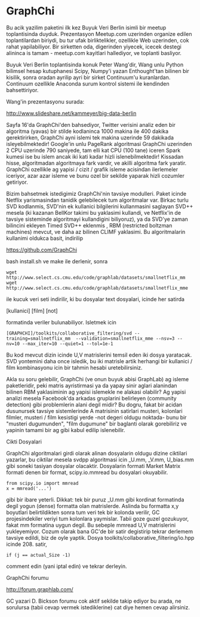 # GraphChi

Bu acik yazilim paketini ilk kez Buyuk Veri Berlin isimli bir meetup
toplantisinda duyduk. Prezentasyon Meetup.com uzerinden organize
edilen toplantilardan biriydi, bu tur ufak birliktelikler, ozellikle
Web uzerinden, cok rahat yapilabiliyor. Bir sirketten oda, digerinden
yiyecek, icecek destegi alininca is tamam - meetup.com kayitlari
hallediyor, ve toplanti basliyor. 

Buyuk Veri Berlin toplantisinda konuk Peter Wang'dir, Wang unlu Python
bilimsel hesap kutuphanesi Scipy, Numpy'i yazan Enthought'tan bilinen
bir kisilik, sonra oradan ayrilip ayri bir sirket Continuum'u
kuranlardan. Continuum ozellikle Anaconda surum kontrol sistemi ile
kendinden bahsettiriyor.

Wang'in prezentasyonu surada:

http://www.slideshare.net/kammeyer/big-data-berlin

Sayfa 16'da GraphChi'den bahsediyor, Twitter verisini analiz eden bir
algoritma (yavas) bir stilde kodlaninca 1000 makina ile 400 dakika
gerektirirken, GraphChi ayni islemi tek makina uzerinde 59 dakikada
isleyebilmektedir! Google'in unlu PageRank algoritmasi GraphChi
uzerinden 2 CPU uzerinde 790 saniyede, tam elli kat CPU (100 tane)
iceren Spark kumesi ise bu islem ancak iki kati kadar hizli
islenebilmektedir! Kissadan hisse, algoritmadan algoritmaya fark
vardir, ve akilli algoritma fark yaratir. GraphChi ozellikle ag yapisi
/ cizit / grafik isleme acisindan ilerlemeler iceriyor, azar azar
isleme ve bunu ozel bir sekilde yaparak hizli cozumler getiriyor.

Bizim bahsetmek istedigimiz GraphChi'nin tavsiye modulleri. Paket
icinde Netflix yarismasindan tanidik gelebilecek tum algoritmalar
var. Birkac turlu SVD kodlanmis, SVD'nin ek kullanici bilgilerini
kullanmasini saglayan SVD++ mesela (ki kazanan BellKor takimi bu
yaklasimi kullandi, ve Netflix'in de tavsiye sisteminde algoritmayi
kullandigini biliyoruz), ya da SVD'ye zaman bilincini ekleyen Timed
SVD++  eklenmis , RBM (restricted boltzman machines) mevcut, ve daha
az bilinen CLIMF yaklasimi. Bu algoritmalarin kullanimi oldukca basit,
indirilip

https://github.com/GraphChi

bash install.sh ve make ile derlenir, sonra

```
wget http://www.select.cs.cmu.edu/code/graphlab/datasets/smallnetflix_mm 
wget http://www.select.cs.cmu.edu/code/graphlab/datasets/smallnetflix_mme
```

ile kucuk veri seti indirilir, ki bu dosyalar text dosyalari, icinde her satirda

[kullanici] [film] [not]

formatinda veriler bulunabiliyor. Isletmek icin

```
[GRAPHCHI]/toolkits/collaborative_filtering/svd --training=smallnetflix_mm  --validation=smallnetflix_mme --nsv=3 --nv=10 --max_iter=10 --quiet=1 --tol=1e-1
```

Bu kod mevcut dizin icinde U,V matrislerini temsil eden iki dosya
yaratacak. SVD yontemini daha once isledik, bu iki matrisle artik
herhangi bir kullanici / film kombinasyonu icin bir tahmin hesabi
uretebilirsiniz.

Akla su soru gelebilir, GraphChi (ve onun buyuk abisi GraphLab) ag
isleme paketleridir, peki matris ayristirmasi ya da yapay sinir aglari
alanindan bilinen RBM yaklasiminin ag yapisi islemekle ne alakasi
olabilir? Ag yapisi analizi mesela Facebook'da arkadas gruplarini
belirleyen (community detection) gibi problemlerin alani degil midir?
Bu dogru, fakat bir acidan dusunursek tavsiye sistemlerinde A
matrisinin satirlari musteri, kolonlari filmler, musteri / film
kesistigi yerde -not degeri oldugu noktada- bunu bir "musteri
dugumunden", "film dugumune" bir baglanti olarak gorebiliriz ve
yapinin tamami bir ag gibi kabul edilip islenebilir.

Cikti Dosyalari

GraphChi algoritmalari girdi olarak alinan dosyalarin oldugu dizine ciktilari yazarlar, bu ciktilar mesela svdpp algoritmasi icin _U.mm, _V.mm, U_bias.mm gibi soneki tasiyan dosyalar olacaktir. Dosyalarin formati Market Matrix formati denen bir format, scipy.io.mmread bu dosyalari okuyabilir.

```
from scipy.io import mmread
x = mmread('...')
```

gibi bir ibare yeterli. Dikkat: tek bir puruz _U.mm gibi kordinat formatinda degil yogun (dense) formatta olan matrislerde. Aslinda bu formatta x,y boyutlari belirtildikten sonra tum veri tek bir kolonda verilir, GC projesindekiler veriyi tum kolonlara yaymislar. Tabii goze guzel gozukuyor, fakat mm formatina uygun degil. Bu sebeple mmread U,V matrislerini yukleyemiyor. Cozum olarak bana GC'de bir satir degistirip tekrar derlemem tavsiye edildi, biz de oyle yaptik. Dosya toolkits/collaborative_filtering/io.hpp icinde 208. satir,

```
if (j == actual_Size -1)
```

comment edin (yani iptal edin) ve tekrar derleyin. 

GraphChi forumu

http://forum.graphlab.com/

GC yazari D. Bickson forumu cok aktif sekilde takip ediyor bu arada,
ne sorulursa (tabii cevap vermek istediklerine) cat diye hemen cevap
alirsiniz.





